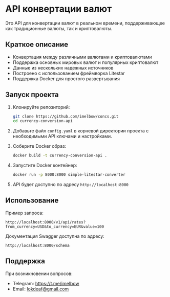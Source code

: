 # API конвертации валют

Это API для конвертации валют в реальном времени, поддерживающее как традиционные валюты, так и криптовалюты.

## Краткое описание

- Конвертация между различными валютами и криптовалютами
- Поддержка основных мировых валют и популярных криптовалют
- Данные из нескольких надежных источников
- Построено с использованием фреймворка Litestar
- Поддержка Docker для простого развертывания

## Запуск проекта

1. Клонируйте репозиторий:
   ```bash
   git clone https://github.com/imelbow/concs.git
   cd currency-conversion-api
   ```

2. Добавьте файл `config.yaml` в корневой директории проекта с необходимыми API ключами и настройками.

3. Соберите Docker образ:
   ```bash
   docker build -t currency-conversion-api .
   ```

4. Запустите Docker контейнер:
   ```bash
   docker run -p 8000:8000 simple-litestar-converter
   ```

5. API будет доступно по адресу `http://localhost:8000`

## Использование

Пример запроса:
```
http://localhost:8000/v1/api/rates?from_currency=USD&to_currency=EUR&value=100
```

Документация Swagger доступна по адресу:
```
http://localhost:8000/schema
```

## Поддержка

При возникновении вопросов:
- Telegram: https://t.me/imelbow
- Email: lokdeaf@gmail.com